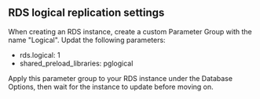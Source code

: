 ## RDS logical replication settings

When creating an RDS instance, create a custom Parameter Group with the name "Logical". Updat the following parameters:

- rds.logical: 1
- shared_preload_libraries: pglogical

Apply this parameter group to your RDS instance under the Database Options, then wait for the instance to update before moving on.